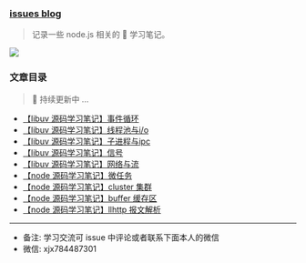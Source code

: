 ### [issues blog](https://github.com/xiaoxiaojx/blog/issues)
> 记录一些 node.js 相关的 📝 学习笔记。

![](https://p6-juejin.byteimg.com/tos-cn-i-k3u1fbpfcp/49e6246d72f44a84858dbb45b76fecf4~tplv-k3u1fbpfcp-watermark.image)

### 文章目录
> 🚀 持续更新中 ...

- [【libuv 源码学习笔记】事件循环](https://github.com/xiaoxiaojx/blog/issues/1)
- [【libuv 源码学习笔记】线程池与i/o](https://github.com/xiaoxiaojx/blog/issues/2)
- [【libuv 源码学习笔记】子进程与ipc](https://github.com/xiaoxiaojx/blog/issues/3)
- [【libuv 源码学习笔记】信号](https://github.com/xiaoxiaojx/blog/issues/5)
- [【libuv 源码学习笔记】网络与流](https://github.com/xiaoxiaojx/blog/issues/6)
- [【node 源码学习笔记】微任务](https://github.com/xiaoxiaojx/blog/issues/4)
- [【node 源码学习笔记】cluster 集群](https://github.com/xiaoxiaojx/blog/issues/7)
- [【node 源码学习笔记】buffer 缓存区](https://github.com/xiaoxiaojx/blog/issues/8)
- [【node 源码学习笔记】llhttp 报文解析](https://github.com/xiaoxiaojx/blog/issues/9)


---

- 备注: 学习交流可 issue 中评论或者联系下面本人的微信
- 微信: xjx784487301
